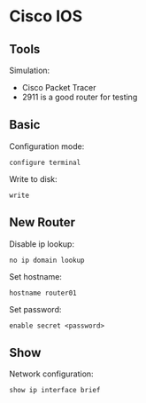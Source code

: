 # Cisco IOS

## Tools

Simulation:

* Cisco Packet Tracer 
* 2911 is a good router for testing

## Basic

Configuration mode:

```
configure terminal
```

Write to disk:

```
write
```

## New Router

Disable ip lookup:

```
no ip domain lookup
```

Set hostname:

```
hostname router01
```

Set password:

```
enable secret <password>
```

## Show

Network configuration:

```
show ip interface brief
```
